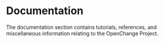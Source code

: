 # Documentation #

The documentation section contains tutorials, references, and
miscellaneous information relating to the OpenChange Project.

